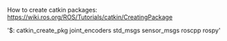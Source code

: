 

How to create catkin packages: https://wiki.ros.org/ROS/Tutorials/catkin/CreatingPackage

'$: catkin_create_pkg joint_encoders std_msgs sensor_msgs roscpp rospy'


